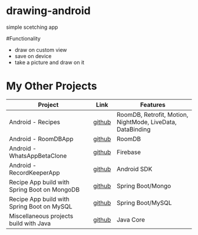 # drawing-android
simple scetching app 

#Functionality
- draw on custom view
- save on device 
- take a picture and draw on it 


# My Other Projects

| Project | Link | Features |
|------|-------|-------|
| Android - Recipes | [github](https://github.com/igorek1955/recipes-app) | RoomDB, Retrofit, Motion, NightMode, LiveData, DataBinding |
| Android - RoomDBApp  | [github](https://github.com/igorek1955/roomdbapp) | RoomDB |
| Android - WhatsAppBetaClone  | [github](https://github.com/igorek1955/whatsapp-beta-android) | Firebase |
| Android - RecordKeeperApp  | [github](https://github.com/igorek1955/record-keeper-android) | Android SDK |
| Recipe App build with Spring Boot on MongoDB | [github](https://github.com/igorek1955/recipeapp-spring-mongoDB) | Spring Boot/Mongo |
| Recipe App build with Spring Boot on MySQL |[github](https://github.com/igorek1955/recipeapp-spring-mysql) | Spring Boot/MySQL |
| Miscellaneous projects build with Java  | [github](https://github.com/igorek1955/little-projects) | Java Core |
